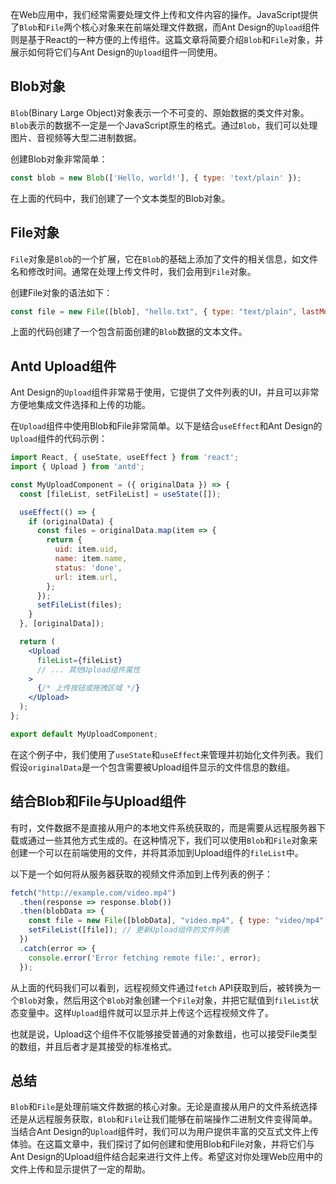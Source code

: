 在Web应用中，我们经常需要处理文件上传和文件内容的操作。JavaScript提供了`Blob`和`File`两个核心对象来在前端处理文件数据，而Ant Design的`Upload`组件则是基于React的一种方便的上传组件。这篇文章将简要介绍`Blob`和`File`对象，并展示如何将它们与Ant Design的`Upload`组件一同使用。

## Blob对象

`Blob`(Binary Large Object)对象表示一个不可变的、原始数据的类文件对象。`Blob`表示的数据不一定是一个JavaScript原生的格式。通过`Blob`，我们可以处理图片、音视频等大型二进制数据。

创建Blob对象非常简单：

```javascript
const blob = new Blob(['Hello, world!'], { type: 'text/plain' });
```

在上面的代码中，我们创建了一个文本类型的Blob对象。

## File对象

`File`对象是`Blob`的一个扩展，它在`Blob`的基础上添加了文件的相关信息，如文件名和修改时间。通常在处理上传文件时，我们会用到`File`对象。

创建File对象的语法如下：

```javascript
const file = new File([blob], "hello.txt", { type: "text/plain", lastModified: new Date() });
```

上面的代码创建了一个包含前面创建的`Blob`数据的文本文件。

## Antd Upload组件

Ant Design的`Upload`组件非常易于使用，它提供了文件列表的UI，并且可以非常方便地集成文件选择和上传的功能。

在`Upload`组件中使用Blob和File非常简单。以下是结合`useEffect`和Ant Design的`Upload`组件的代码示例：

```jsx
import React, { useState, useEffect } from 'react';
import { Upload } from 'antd';

const MyUploadComponent = ({ originalData }) => {
  const [fileList, setFileList] = useState([]);

  useEffect(() => {
    if (originalData) {
      const files = originalData.map(item => {
        return {
          uid: item.uid,
          name: item.name,
          status: 'done',
          url: item.url,
        };
      });
      setFileList(files);
    }
  }, [originalData]);

  return (
    <Upload
      fileList={fileList}
      // ... 其他Upload组件属性
    >
      {/* 上传按钮或拖拽区域 */}
    </Upload>
  );
};

export default MyUploadComponent;
```

在这个例子中，我们使用了`useState`和`useEffect`来管理并初始化文件列表。我们假设`originalData`是一个包含需要被Upload组件显示的文件信息的数组。

## 结合Blob和File与Upload组件

有时，文件数据不是直接从用户的本地文件系统获取的，而是需要从远程服务器下载或通过一些其他方式生成的。在这种情况下，我们可以使用`Blob`和`File`对象来创建一个可以在前端使用的文件，并将其添加到Upload组件的`fileList`中。

以下是一个如何将从服务器获取的视频文件添加到上传列表的例子：

```javascript
fetch("http://example.com/video.mp4")
  .then(response => response.blob())
  .then(blobData => {
    const file = new File([blobData], "video.mp4", { type: "video/mp4" }); // 创建一个File对象
    setFileList([file]); // 更新Upload组件的文件列表
  })
  .catch(error => {
    console.error('Error fetching remote file:', error);
  });
```

从上面的代码我们可以看到，远程视频文件通过`fetch` API获取到后，被转换为一个`Blob`对象，然后用这个`Blob`对象创建一个`File`对象，并把它赋值到`fileList`状态变量中。这样`Upload`组件就可以显示并上传这个远程视频文件了。

也就是说，Upload这个组件不仅能够接受普通的对象数组，也可以接受File类型的数组，并且后者才是其接受的标准格式。

## 总结

`Blob`和`File`是处理前端文件数据的核心对象。无论是直接从用户的文件系统选择还是从远程服务获取，`Blob`和`File`让我们能够在前端操作二进制文件变得简单。当结合Ant Design的`Upload`组件时，我们可以为用户提供丰富的交互式文件上传体验。在这篇文章中，我们探讨了如何创建和使用Blob和File对象，并将它们与Ant Design的Upload组件结合起来进行文件上传。希望这对你处理Web应用中的文件上传和显示提供了一定的帮助。